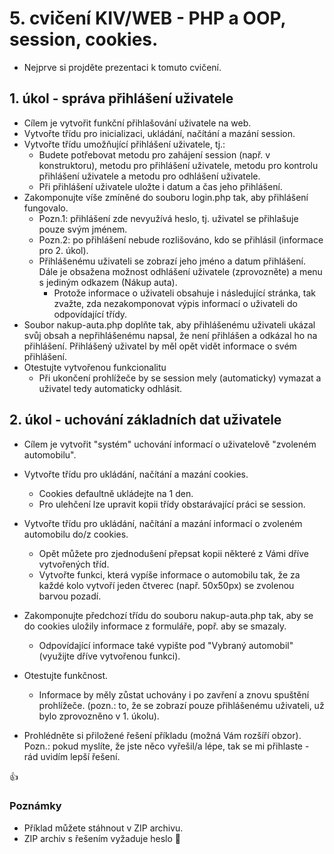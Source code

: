 # 5. cvičení KIV/WEB - PHP a OOP, session, cookies.

* Nejprve si projděte prezentaci k tomuto cvičení.


## 1. úkol - správa přihlášení uživatele

* Cílem je vytvořit funkční přihlašování uživatele na web.
* Vytvořte třídu pro inicializaci, ukládání, načítání a mazání session.
* Vytvořte třídu umožňující přihlášení uživatele, tj.:
  * Budete potřebovat metodu pro zahájení session (např. v konstruktoru), metodu pro přihlášení uživatele, metodu pro kontrolu přihlášení uživatele a metodu pro odhlášení uživatele.
  * Při přihlášení uživatele uložte i datum a čas jeho přihlášení.
* Zakomponujte víše zmíněné do souboru login.php tak, aby přihlášení fungovalo.
  * Pozn.1: přihlášení zde nevyužívá heslo, tj. uživatel se přihlašuje pouze svým jménem.
  * Pozn.2: po přihlášení nebude rozlišováno, kdo se přihlásil (informace pro 2. úkol).
  * Přihlášenému uživateli se zobrazí jeho jméno a datum přihlášení. Dále je obsažena možnost odhlášení uživatele (zprovozněte) a menu s jediným odkazem (Nákup auta).
    * Protože informace o uživateli obsahuje i následující stránka, tak zvažte, zda nezakomponovat výpis informací o uživateli do odpovídající třídy.
* Soubor nakup-auta.php doplňte tak, aby přihlášenému uživateli ukázal svůj obsah a nepřihlášenému napsal, že není přihlášen a odkázal ho na přihlášení. Přihlášený uživatel by měl opět vidět informace o svém přihlášení.
* Otestujte vytvořenou funkcionalitu
  * Při ukončení prohlížeče by se session mely (automaticky) vymazat a uživatel tedy automaticky odhlásit.


## 2. úkol - uchování základních dat uživatele

* Cílem je vytvořit "systém" uchování informací o uživatelově "zvoleném automobilu".
* Vytvořte třídu pro ukládání, načítání a mazání cookies.
  * Cookies defaultně ukládejte na 1 den.
  * Pro ulehčení lze upravit kopii třídy obstarávající práci se session.
* Vytvořte třídu pro ukládání, načítání a mazání informací o zvoleném automobilu do/z cookies.
  * Opět můžete pro zjednodušení přepsat kopii některé z Vámi dříve vytvořených tříd.
  * Vytvořte funkci, která vypíše informace o automobilu tak, že za každé kolo vytvoří jeden čtverec (např. 50x50px) se zvolenou barvou pozadí.
* Zakomponujte předchozí třídu do souboru nakup-auta.php tak, aby se do cookies uložily informace z formuláře, popř. aby se smazaly.
  * Odpovídající informace také vypište pod "Vybraný automobil" (využijte dříve vytvořenou funkci).
* Otestujte funkčnost.
  * Informace by měly zůstat uchovány i po zavření a znovu spuštění prohlížeče. (pozn.: to, že se zobrazí pouze přihlášenému uživateli, už bylo zprovozněno v 1. úkolu).
  

* Prohlédněte si přiložené řešení příkladu (možná Vám rozšíří obzor). Pozn.: pokud myslíte, že jste něco vyřešil/a lépe, tak se mi přihlaste - rád uvidím lepší řešení.


:+1:


### Poznámky

* Příklad můžete stáhnout v ZIP archivu.
* ZIP archiv s řešením vyžaduje heslo :monkey:
